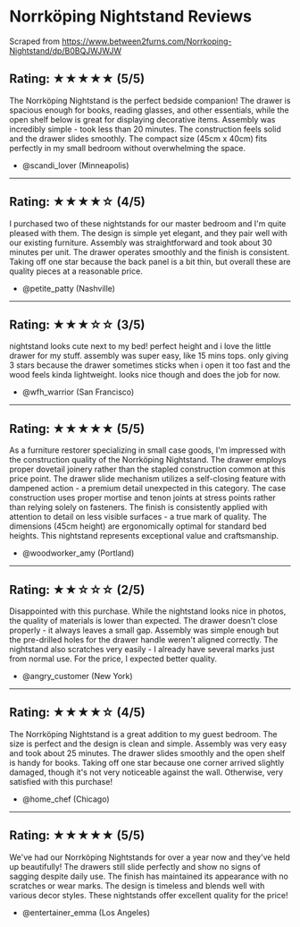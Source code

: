 # Norrköping Nightstand Reviews

Scraped from https://www.between2furns.com/Norrkoping-Nightstand/dp/B0BQJWJWJW

## Rating: ★★★★★ (5/5)
The Norrköping Nightstand is the perfect bedside companion! The drawer is spacious enough for books, reading glasses, and other essentials, while the open shelf below is great for displaying decorative items. Assembly was incredibly simple - took less than 20 minutes. The construction feels solid and the drawer slides smoothly. The compact size (45cm x 40cm) fits perfectly in my small bedroom without overwhelming the space.

- @scandi_lover (Minneapolis)

---

## Rating: ★★★★☆ (4/5)
I purchased two of these nightstands for our master bedroom and I'm quite pleased with them. The design is simple yet elegant, and they pair well with our existing furniture. Assembly was straightforward and took about 30 minutes per unit. The drawer operates smoothly and the finish is consistent. Taking off one star because the back panel is a bit thin, but overall these are quality pieces at a reasonable price.

- @petite_patty (Nashville)

---

## Rating: ★★★☆☆ (3/5)
nightstand looks cute next to my bed! perfect height and i love the little drawer for my stuff. assembly was super easy, like 15 mins tops. only giving 3 stars because the drawer sometimes sticks when i open it too fast and the wood feels kinda lightweight. looks nice though and does the job for now.

- @wfh_warrior (San Francisco)

---

## Rating: ★★★★★ (5/5)
As a furniture restorer specializing in small case goods, I'm impressed with the construction quality of the Norrköping Nightstand. The drawer employs proper dovetail joinery rather than the stapled construction common at this price point. The drawer slide mechanism utilizes a self-closing feature with dampened action - a premium detail unexpected in this category. The case construction uses proper mortise and tenon joints at stress points rather than relying solely on fasteners. The finish is consistently applied with attention to detail on less visible surfaces - a true mark of quality. The dimensions (45cm height) are ergonomically optimal for standard bed heights. This nightstand represents exceptional value and craftsmanship.

- @woodworker_amy (Portland)

---

## Rating: ★★☆☆☆ (2/5)
Disappointed with this purchase. While the nightstand looks nice in photos, the quality of materials is lower than expected. The drawer doesn't close properly - it always leaves a small gap. Assembly was simple enough but the pre-drilled holes for the drawer handle weren't aligned correctly. The nightstand also scratches very easily - I already have several marks just from normal use. For the price, I expected better quality.

- @angry_customer (New York)

---

## Rating: ★★★★☆ (4/5)
The Norrköping Nightstand is a great addition to my guest bedroom. The size is perfect and the design is clean and simple. Assembly was very easy and took about 25 minutes. The drawer slides smoothly and the open shelf is handy for books. Taking off one star because one corner arrived slightly damaged, though it's not very noticeable against the wall. Otherwise, very satisfied with this purchase!

- @home_chef (Chicago)

---

## Rating: ★★★★★ (5/5)
We've had our Norrköping Nightstands for over a year now and they've held up beautifully! The drawers still slide perfectly and show no signs of sagging despite daily use. The finish has maintained its appearance with no scratches or wear marks. The design is timeless and blends well with various decor styles. These nightstands offer excellent quality for the price!

- @entertainer_emma (Los Angeles)

